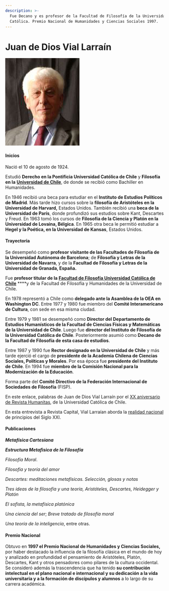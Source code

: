 ```yaml
---
description: >-
  Fue Decano y es profesor de la Facultad de Filosofía de la Universidad
  Católica. Premio Nacional de Humanidades y Ciencias Sociales 1997.
---
```


# Juan de Dios Vial Larraín

![Juan de Dios Vial Larra&#xED;n. Foto: Facultad de Filosof&#xED;a UC.](../../.gitbook/assets/juandediosvial_big.png)

#### Inicios

Nació el 10 de agosto de 1924.

Estudió **Derecho en la Pontificia Universidad Católica de Chile** y **Filosofía en la** [**Universidad de Chile**](http://www.uchile.cl/portal/presentacion/historia/grandes-figuras/premios-nacionales/humanidades/6549/juan-de-dios-vial-larrain), de donde se recibió como Bachiller en Humanidades.

En 1946 recibió una beca para estudiar en el **Instituto de Estudios Políticos de Madrid**. Más tarde hizo cursos sobre la **filosofía de Aristóteles en la Universidad de Harvard,** Estados Unidos. También recibió una **beca de la Universidad de París**, donde profundizó sus estudios sobre Kant, Descartes y Freud. En 1963 tomó los cursos de **Filosofía de la Ciencia y Platón en la Universidad de Lovaina, Bélgica**. En 1965 otra beca le permitió estudiar a **Hegel y la Poética, en la Universidad de Kansas**, Estados Unidos.

#### Trayectoria

Se desempeñó como **profesor visitante de las Facultades de Filosofía de la Universidad Autónoma de Barcelona**; de **Filosofía y Letras de la Universidad de Navarra**, y de la **Facultad de Filosofía y Letras de la Universidad de Granada, España.**

Fue **profesor titular de la** [**Facultad de Filosofía Universidad Católica de Chile**](http://filosofia.uc.cl/academicos/vial-larrain-juan-de-dios) ****y de la Facultad de Filosofía y Humanidades de la Universidad de Chile.

En 1978 representó a Chile como **delegado ante la Asamblea de la OEA en Washington DC**. Entre 1977 y 1980 fue miembro del **Comité Interamericano de Cultura**, con sede en esa misma ciudad.

Entre 1979 y 1981 se desempeñó como **Director del Departamento de Estudios Humanísticos de la Facultad de Ciencias Físicas y Matemáticas de la Universidad de Chile**. Luego fue **director del Instituto de Filosofía de la Universidad Católica de Chile**. Posteriormente asumió como **Decano de la Facultad de Filosofía de esta casa de estudios**.

Entre 1987 y 1990 fue **Rector designado en la Universidad de Chile** y más tarde ejerció el cargo de **presidente de la Academia Chilena de Ciencias Sociales, Políticas y Morales**. Por esa época fue **presidente del Instituto de Chile**. En 1994 fue **miembro de la Comisión Nacional para la Modernización de la Educación**.

Forma parte del **Comité Directivo de la Federación Internacional de Sociedades de Filosofía** \(FISP\).

En este enlace, palabras de Juan de Dios Vial Larraín por el [XX aniversario de Revista Humanitas](https://www.youtube.com/watch?v=KpYYiDzjPCc), de la Universidad Católica de Chile.

En esta entrevista a Revista Capital, Vial Larraían aborda la [realidad nacional](https://www.capital.cl/juan-de-dios-vial-larrain-vocacion-y-creacion/) de principios del Siglo XXI.

#### Publicaciones

_**Metafísica Cartesiana**_

_**Estructura Metafìsica de la Filosofía**_

_Filosofía Moral_.

_Filosofia y teoría del amor_

_Descartes: meditaciones metafísicas. Selección, glosas y notas_

_Tres ideas de la filosofía y una teoría, Aristóteles, Descartes, Heidegger y Platón_

_El sofista, la metafísica platónica_

_Una ciencia del ser_; _Breve tratado de filosofía moral_ 

_Una teoría de la inteligencia_, entre otras.

#### Premio Nacional

Obtuvo en **1997 el Premio Nacional de Humanidades y Ciencias Sociales,** por haber destacado la influencia de la filosofía clásica en el mundo de hoy y analizado en profundidad el pensamiento de Aristóteles, Platón, Descartes, Kant y otros pensadores como pilares de la cultura occidental. Se consideró además la trascendencia que ha tenido **su contribución intelectual en el plano nacional e internacional y su dedicación a la vida universitaria y a la formación de discípulos y alumnos** a lo largo de su carrera académica.







